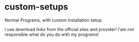 # custom-setups
Normal Programs, with custom installation setup

I use download links from the official sites and provider!
I'am not responsible what do you do with my programs!
